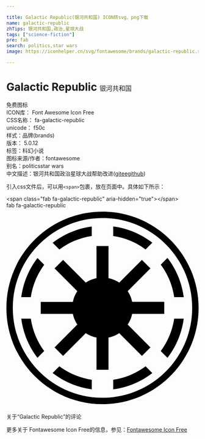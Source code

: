 ```yaml
---

title: Galactic Republic(银河共和国) ICON转svg、png下载
name: galactic-republic
zhTips: 银河共和国,政治,星球大战
tags: ["science-fiction"]
pre: fab
search: politics,star wars
image: https://iconhelper.cn/svg/fontawesome/brands/galactic-republic.svg

---
```


# Galactic Republic  <small style="font-size: 60%;font-weight: 100">银河共和国</small>


<div class="detail-page">
<p>
<span><span class="badge-success badge">免费图标</span> </span>
<br/>
<span>
ICON库：
<span class="badge-secondary badge">Font Awesome Icon Free</span> 
</span>
<br/>
<span>
CSS名称：
<span class="badge-secondary badge">fa-galactic-republic</span> 
</span>
<br/>
<span>
unicode：
<span class="badge-secondary badge">f50c</span> 
<copy-btn content='f50c' btn-title=""></copy-btn>
<copy-btn :content='String.fromCodePoint(parseInt("f50c", 16))' btn-title="复制U"></copy-btn>
</span><br/><span>样式：<span class="badge-light badge">品牌(brands)</span></span>
<br/>
<span>
版本：
<span class="badge-secondary badge">5.0.12</span> 
</span><br/><span>标签：<span class="badge-light badge"><router-link to="/tags/science-fiction.html">科幻小说</router-link></span></span>
<br/>
<span>图标来源/作者：<span class="badge-light badge">fontawesome</span></span> 
<br/>
<span>别名：<span class="badge-light badge">politics</span><span class="badge-light badge">star wars</span></span><br/><span class="zh-detail">中文描述：<span class="badge-primary badge">银河共和国</span><span class="badge-primary badge">政治</span><span class="badge-primary badge">星球大战</span><span class="help-link"><span>帮助改进</span>(<a href="https://gitee.com/liuwave/icon-helper/edit/master/json/fontawesome/brands/galactic-republic.json" target="_blank" rel="noopener noreferrer">gitee</a><a href="https://github.com/liuwave/icon-helper/edit/master/json/fontawesome/brands/galactic-republic.json" target="_blank" rel="noopener noreferrer">github</a></span>)</span><br/>
</p>
</div>
<div class="alert alert-dark">
  <i class="fab fa-galactic-republic fa-xs"></i>
  <i class="fab fa-galactic-republic fa-sm"></i>
  <i class="fab fa-galactic-republic fa-lg"></i>
  <i class="fab fa-galactic-republic fa-2x"></i>
  <i class="fab fa-galactic-republic fa-3x"></i>
  <i class="fab fa-galactic-republic fa-5x"></i>
  <i class="fab fa-galactic-republic fa-7x"></i>
</div>
<div>
  <p>引入css文件后，可以用<code>&lt;span&gt;</code>包裹，放在页面中。具体如下所示：    
  </p>
  <div class="alert alert-primary" style="font-size: 14px">
    &lt;span class="fab fa-galactic-republic" aria-hidden="true"&gt;&lt;/span&gt;
    <copy-btn content='<span class="fab fa-galactic-republic" aria-hidden="true"></span>'></copy-btn>
  </div>
  <div class="alert alert-secondary">
    <i class="fab fa-galactic-republic"
    style="font-size: 24px"
    aria-hidden="true"></i> fab fa-galactic-republic
    <copy-btn content="fab fa-galactic-republic" btn-title="复制图标名称"></copy-btn>
  </div>
</div>
<div id="svg" class="svg-wrap">
<svg xmlns="http://www.w3.org/2000/svg" viewBox="0 0 496 512"><path d="M248 504C111.25 504 0 392.75 0 256S111.25 8 248 8s248 111.25 248 248-111.25 248-248 248zm0-479.47C120.37 24.53 16.53 128.37 16.53 256S120.37 487.47 248 487.47 479.47 383.63 479.47 256 375.63 24.53 248 24.53zm27.62 21.81v24.62a185.933 185.933 0 0 1 83.57 34.54l17.39-17.36c-28.75-22.06-63.3-36.89-100.96-41.8zm-55.37.07c-37.64 4.94-72.16 19.8-100.88 41.85l17.28 17.36h.08c24.07-17.84 52.55-30.06 83.52-34.67V46.41zm12.25 50.17v82.87c-10.04 2.03-19.42 5.94-27.67 11.42l-58.62-58.59-21.93 21.93 58.67 58.67c-5.47 8.23-9.45 17.59-11.47 27.62h-82.9v31h82.9c2.02 10.02 6.01 19.31 11.47 27.54l-58.67 58.69 21.93 21.93 58.62-58.62a77.873 77.873 0 0 0 27.67 11.47v82.9h31v-82.9c10.05-2.03 19.37-6.06 27.62-11.55l58.67 58.69 21.93-21.93-58.67-58.69c5.46-8.23 9.47-17.52 11.5-27.54h82.87v-31h-82.87c-2.02-10.02-6.03-19.38-11.5-27.62l58.67-58.67-21.93-21.93-58.67 58.67c-8.25-5.49-17.57-9.47-27.62-11.5V96.58h-31zm183.24 30.72l-17.36 17.36a186.337 186.337 0 0 1 34.67 83.67h24.62c-4.95-37.69-19.83-72.29-41.93-101.03zm-335.55.13c-22.06 28.72-36.91 63.26-41.85 100.91h24.65c4.6-30.96 16.76-59.45 34.59-83.52l-17.39-17.39zM38.34 283.67c4.92 37.64 19.75 72.18 41.8 100.9l17.36-17.39c-17.81-24.07-29.92-52.57-34.51-83.52H38.34zm394.7 0c-4.61 30.99-16.8 59.5-34.67 83.6l17.36 17.36c22.08-28.74 36.98-63.29 41.93-100.96h-24.62zM136.66 406.38l-17.36 17.36c28.73 22.09 63.3 36.98 100.96 41.93v-24.64c-30.99-4.63-59.53-16.79-83.6-34.65zm222.53.05c-24.09 17.84-52.58 30.08-83.57 34.67v24.57c37.67-4.92 72.21-19.79 100.96-41.85l-17.31-17.39h-.08z"/></svg>
</div>
<detail full-name='fa-galactic-republic'></detail>

<Vssue title="关于“Galactic Republic”的评论" >关于“Galactic Republic”的评论</Vssue>
    
<div><p>更多关于  Fontawesome Icon Free的信息，参见：<a target="_blank" href="https://iconhelper.cn/fontawesome.html">Fontawesome Icon Free</a>
</p></div>
